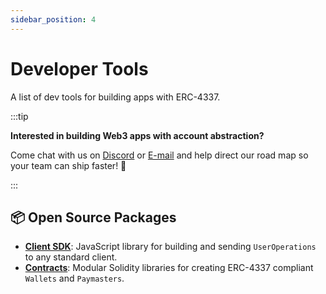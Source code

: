 ```yaml
---
sidebar_position: 4
---
```


# Developer Tools

A list of dev tools for building apps with ERC-4337.

:::tip

**Interested in building Web3 apps with account abstraction?**

Come chat with us on [Discord](https://discord.gg/FpXmvKrNed) or [E-mail](mailto:founders@stackup.sh) and help direct our road map so your team can ship faster! 🚀

:::

## 📦 Open Source Packages

- **[Client SDK](/docs/category/client-sdk)**: JavaScript library for building and sending `UserOperations` to any standard client.
- **[Contracts](/docs/category/contracts)**: Modular Solidity libraries for creating ERC-4337 compliant `Wallets` and `Paymasters`.
